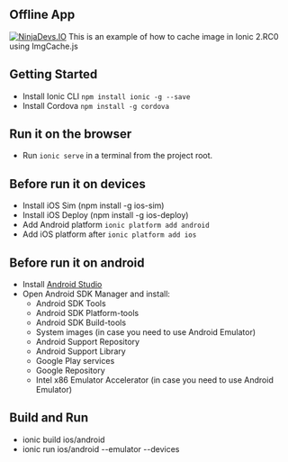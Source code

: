 ## Offline App
[![NinjaDevs.IO](https://drive.google.com/uc?export=download&id=0B1pDFiUHXp9WMWZ4cW8yQ1p2bjg)](http://ninjadevs.io/)
This is an example of how to cache image in Ionic 2.RC0 using ImgCache.js

## Getting Started
* Install Ionic CLI `npm install ionic -g --save`
* Install Cordova `npm install -g cordova`

## Run it on the browser
* Run `ionic serve` in a terminal from the project root.

## Before run it on devices
* Install iOS Sim (npm install -g ios-sim)
* Install iOS Deploy (npm install -g ios-deploy)
* Add Android platform `ionic platform add android`
* Add iOS platform after `ionic platform add ios`

## Before run it on android
* Install [Android Studio](http://developer.android.com/intl/es/sdk/index.html)
* Open Android SDK Manager and install:
  * Android SDK Tools
  * Android SDK Platform-tools
  * Android SDK Build-tools
  * System images (in case you need to use Android Emulator)
  * Android Support Repository
  * Android Support Library
  * Google Play services
  * Google Repository
  * Intel x86 Emulator Accelerator (in case you need to use Android Emulator)

## Build and Run
* ionic build ios/android
* ionic run ios/android --emulator --devices
